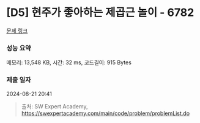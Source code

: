 # [D5] 현주가 좋아하는 제곱근 놀이 - 6782 

[문제 링크](https://swexpertacademy.com/main/code/problem/problemDetail.do?contestProbId=AWgqsAlKr9sDFAW0) 

### 성능 요약

메모리: 13,548 KB, 시간: 32 ms, 코드길이: 915 Bytes

### 제출 일자

2024-08-21 20:41



> 출처: SW Expert Academy, https://swexpertacademy.com/main/code/problem/problemList.do
